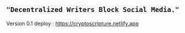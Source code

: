 ## ```"Decentralized Writers Block Social Media."```

Version 0.1 deploy : https://cryptoscripture.netlify.app

